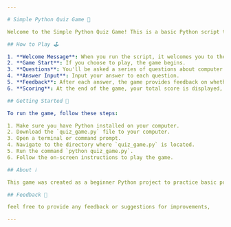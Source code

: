 ```yaml
---

# Simple Python Quiz Game 🎯

Welcome to the Simple Python Quiz Game! This is a basic Python script that quizzes you on some computer-related terms. 

## How to Play 🕹️

1. **Welcome Message**: When you run the script, it welcomes you to the game and asks if you want to play.
2. **Game Start**: If you choose to play, the game begins.
3. **Questions**: You'll be asked a series of questions about computer terms.
4. **Answer Input**: Input your answer to each question.
5. **Feedback**: After each answer, the game provides feedback on whether your answer was correct or incorrect.
6. **Scoring**: At the end of the game, your total score is displayed, showing the number of correct and incorrect answers, as well as the percentage of correct answers.

## Getting Started 🚀

To run the game, follow these steps:

1. Make sure you have Python installed on your computer.
2. Download the `quiz_game.py` file to your computer.
3. Open a terminal or command prompt.
4. Navigate to the directory where `quiz_game.py` is located.
5. Run the command `python quiz_game.py`.
6. Follow the on-screen instructions to play the game.

## About ℹ️

This game was created as a beginner Python project to practice basic programming concepts such as input/output, conditionals, and string manipulation. The excitement of creating something on my own and seeing it come to life motivated me throughout the project.

## Feedback 📝

feel free to provide any feedback or suggestions for improvements, 

---
```


